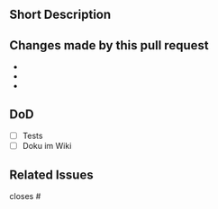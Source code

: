 ## Short Description
<Inser Desc. here>

## Changes made by this pull request

-
-
-

## DoD

- [ ] Tests
- [ ] Doku im Wiki

## Related Issues
closes #<IssueNr>
